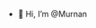 - 👋 Hi, I’m @Murnan

<!---
Murnan/Murnan is a ✨ special ✨ repository because its `README.md` (this file) appears on your GitHub profile.
You can click the Preview link to take a look at your changes.
--->

